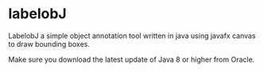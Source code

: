 # labelobJ
LabelobJ a simple object annotation tool written in java using javafx canvas to draw bounding boxes.

Make sure you download the latest update of Java 8 or higher from Oracle.

